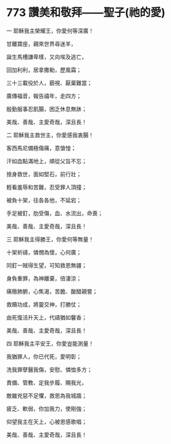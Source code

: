 # 773 讚美和敬拜――聖子(祂的愛)

一 耶穌我主榮耀王，你愛何等深廣！

甘離寶座，親來世界尋迷羊，

誕生馬槽謙卑樣，又向埃及逃亡，

回加利利，居拿撒勒，歷風霜；

三十三載役於人，藐視、厭棄難當；

廣傳福音，報告禧年，走四方；

殷勤服事忍飢腸，困乏休息無牀；

美哉、善哉、主愛奇哉，深且長！

二 耶穌我主救世主，你愛感我衷腸！

客西馬尼備極傷痛，意愴惶；

汗如血點滿地上，順從父旨不忘；

捨身救世，面如堅石，前行壯；

輕看羞辱和苦難，忍受罪人頂撞；

被負十架，往各各他，不延宕；

手足被釘，肋受傷，血、水流出，命喪；

美哉、善哉、主愛奇哉，深且長！

三 耶穌我主得勝王，你愛何等無量！

十架祈禱，憐憫為懷，心何廣；

同釘一賊得生望，可知救恩無疆；

身負重罪，為神離棄，倍淒涼；

痛徹肺腑，心焦渴，苦膽、酸醋親嘗；

救贖功成，將靈交神，打勝仗；

由死復活升天上，代禱猶如馨香；

美哉、善哉、主愛奇哉，深且長！

四 耶穌我主平安王，你愛豈能測量！

我猶罪人，你已代死，愛明彰；

洗我罪孽醫我傷，安慰、憐恤多方；

責備、管教、定我步履、賜我光，

敵雖兇惡不足懼，救恩為我城牆；

疲乏、軟弱，你加我力，使剛強；

仰望我主在天上，心被恩感歌唱；

美哉、善哉、主愛奇哉，深且長！

